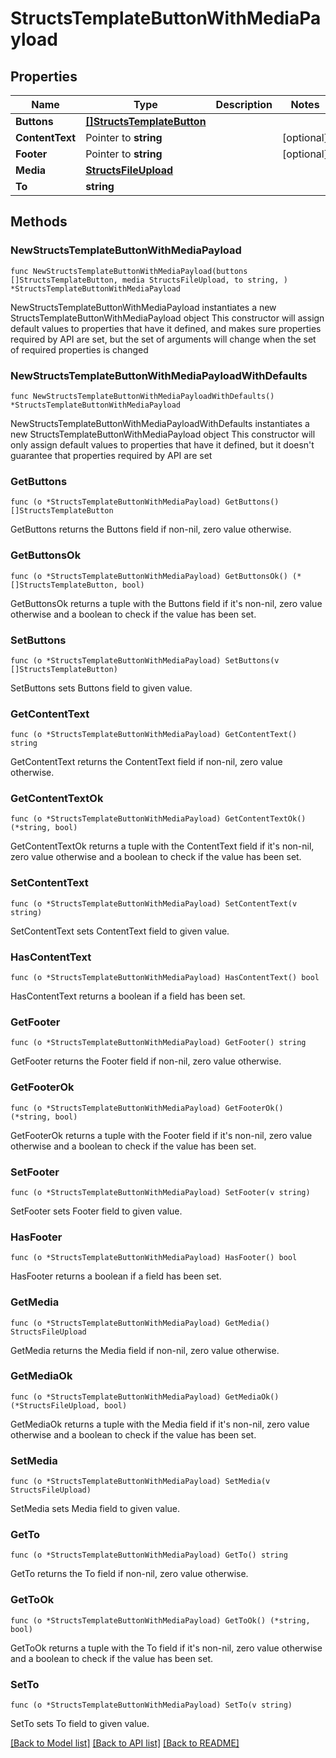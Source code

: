 # StructsTemplateButtonWithMediaPayload

## Properties

Name | Type | Description | Notes
------------ | ------------- | ------------- | -------------
**Buttons** | [**[]StructsTemplateButton**](StructsTemplateButton.md) |  | 
**ContentText** | Pointer to **string** |  | [optional] 
**Footer** | Pointer to **string** |  | [optional] 
**Media** | [**StructsFileUpload**](StructsFileUpload.md) |  | 
**To** | **string** |  | 

## Methods

### NewStructsTemplateButtonWithMediaPayload

`func NewStructsTemplateButtonWithMediaPayload(buttons []StructsTemplateButton, media StructsFileUpload, to string, ) *StructsTemplateButtonWithMediaPayload`

NewStructsTemplateButtonWithMediaPayload instantiates a new StructsTemplateButtonWithMediaPayload object
This constructor will assign default values to properties that have it defined,
and makes sure properties required by API are set, but the set of arguments
will change when the set of required properties is changed

### NewStructsTemplateButtonWithMediaPayloadWithDefaults

`func NewStructsTemplateButtonWithMediaPayloadWithDefaults() *StructsTemplateButtonWithMediaPayload`

NewStructsTemplateButtonWithMediaPayloadWithDefaults instantiates a new StructsTemplateButtonWithMediaPayload object
This constructor will only assign default values to properties that have it defined,
but it doesn't guarantee that properties required by API are set

### GetButtons

`func (o *StructsTemplateButtonWithMediaPayload) GetButtons() []StructsTemplateButton`

GetButtons returns the Buttons field if non-nil, zero value otherwise.

### GetButtonsOk

`func (o *StructsTemplateButtonWithMediaPayload) GetButtonsOk() (*[]StructsTemplateButton, bool)`

GetButtonsOk returns a tuple with the Buttons field if it's non-nil, zero value otherwise
and a boolean to check if the value has been set.

### SetButtons

`func (o *StructsTemplateButtonWithMediaPayload) SetButtons(v []StructsTemplateButton)`

SetButtons sets Buttons field to given value.


### GetContentText

`func (o *StructsTemplateButtonWithMediaPayload) GetContentText() string`

GetContentText returns the ContentText field if non-nil, zero value otherwise.

### GetContentTextOk

`func (o *StructsTemplateButtonWithMediaPayload) GetContentTextOk() (*string, bool)`

GetContentTextOk returns a tuple with the ContentText field if it's non-nil, zero value otherwise
and a boolean to check if the value has been set.

### SetContentText

`func (o *StructsTemplateButtonWithMediaPayload) SetContentText(v string)`

SetContentText sets ContentText field to given value.

### HasContentText

`func (o *StructsTemplateButtonWithMediaPayload) HasContentText() bool`

HasContentText returns a boolean if a field has been set.

### GetFooter

`func (o *StructsTemplateButtonWithMediaPayload) GetFooter() string`

GetFooter returns the Footer field if non-nil, zero value otherwise.

### GetFooterOk

`func (o *StructsTemplateButtonWithMediaPayload) GetFooterOk() (*string, bool)`

GetFooterOk returns a tuple with the Footer field if it's non-nil, zero value otherwise
and a boolean to check if the value has been set.

### SetFooter

`func (o *StructsTemplateButtonWithMediaPayload) SetFooter(v string)`

SetFooter sets Footer field to given value.

### HasFooter

`func (o *StructsTemplateButtonWithMediaPayload) HasFooter() bool`

HasFooter returns a boolean if a field has been set.

### GetMedia

`func (o *StructsTemplateButtonWithMediaPayload) GetMedia() StructsFileUpload`

GetMedia returns the Media field if non-nil, zero value otherwise.

### GetMediaOk

`func (o *StructsTemplateButtonWithMediaPayload) GetMediaOk() (*StructsFileUpload, bool)`

GetMediaOk returns a tuple with the Media field if it's non-nil, zero value otherwise
and a boolean to check if the value has been set.

### SetMedia

`func (o *StructsTemplateButtonWithMediaPayload) SetMedia(v StructsFileUpload)`

SetMedia sets Media field to given value.


### GetTo

`func (o *StructsTemplateButtonWithMediaPayload) GetTo() string`

GetTo returns the To field if non-nil, zero value otherwise.

### GetToOk

`func (o *StructsTemplateButtonWithMediaPayload) GetToOk() (*string, bool)`

GetToOk returns a tuple with the To field if it's non-nil, zero value otherwise
and a boolean to check if the value has been set.

### SetTo

`func (o *StructsTemplateButtonWithMediaPayload) SetTo(v string)`

SetTo sets To field to given value.



[[Back to Model list]](../README.md#documentation-for-models) [[Back to API list]](../README.md#documentation-for-api-endpoints) [[Back to README]](../README.md)


